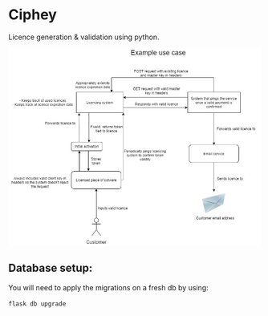 # Ciphey

Licence generation & validation using python.

![](example_use_case.jpeg)

## Database setup:

You will need to apply the migrations on a fresh db by using:

`flask db upgrade`
